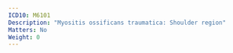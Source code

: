 ```yaml
---
ICD10: M6101
Description: "Myositis ossificans traumatica: Shoulder region"
Matters: No
Weight: 0
---
```


